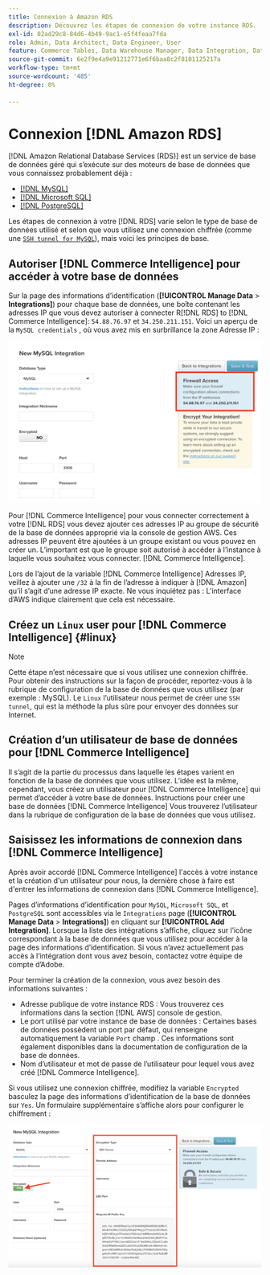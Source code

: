 ```yaml
---
title: Connexion à Amazon RDS
description: Découvrez les étapes de connexion de votre instance RDS.
exl-id: 02ad29c8-84d6-4b49-9ac1-e5f4feaa7fda
role: Admin, Data Architect, Data Engineer, User
feature: Commerce Tables, Data Warehouse Manager, Data Integration, Data Import/Export
source-git-commit: 6e2f9e4a9e91212771e6f6baa8c2f8101125217a
workflow-type: tm+mt
source-wordcount: '485'
ht-degree: 0%

---
```


# Connexion [!DNL Amazon RDS]

[!DNL Amazon Relational Database Services (RDS)] est un service de base de données géré qui s’exécute sur des moteurs de base de données que vous connaissez probablement déjà :

* [[!DNL MySQL]](../integrations/mysql-via-a-direct-connection.md)
* [[!DNL Microsoft SQL]](../integrations/microsoft-sql-server.md)
* [[!DNL PostgreSQL]](../integrations/postgresql.md)

Les étapes de connexion à votre [!DNL RDS] varie selon le type de base de données utilisé et selon que vous utilisez une connexion chiffrée (comme une [`SSH tunnel for MySQL`](../integrations/mysql-via-ssh-tunnel.md)), mais voici les principes de base.

## Autoriser [!DNL Commerce Intelligence] pour accéder à votre base de données

Sur la page des informations d’identification (**[!UICONTROL Manage Data** > **Integrations]**) pour chaque base de données, une boîte contenant les adresses IP que vous devez autoriser à connecter R[!DNL RDS] to [!DNL Commerce Intelligence]: `54.88.76.97` et `34.250.211.151`. Voici un aperçu de la `MySQL credentials` , où vous avez mis en surbrillance la zone Adresse IP :

![](../../../assets/RDS_IP.png)

Pour [!DNL Commerce Intelligence] pour vous connecter correctement à votre [!DNL RDS] vous devez ajouter ces adresses IP au groupe de sécurité de la base de données approprié via la console de gestion AWS. Ces adresses IP peuvent être ajoutées à un groupe existant ou vous pouvez en créer un. L’important est que le groupe soit autorisé à accéder à l’instance à laquelle vous souhaitez vous connecter. [!DNL Commerce Intelligence].

Lors de l’ajout de la variable [!DNL Commerce Intelligence] Adresses IP, veillez à ajouter une `/32` à la fin de l’adresse à indiquer à [!DNL Amazon] qu’il s’agit d’une adresse IP exacte. Ne vous inquiétez pas : L’interface d’AWS indique clairement que cela est nécessaire.

## Créez un `Linux` user pour [!DNL Commerce Intelligence] {#linux}

>[!NOTE]
>
>Cette étape n’est nécessaire que si vous utilisez une connexion chiffrée. Pour obtenir des instructions sur la façon de procéder, reportez-vous à la rubrique de configuration de la base de données que vous utilisez (par exemple : MySQL). Le `Linux` l’utilisateur nous permet de créer une `SSH tunnel`, qui est la méthode la plus sûre pour envoyer des données sur Internet.

## Création d’un utilisateur de base de données pour [!DNL Commerce Intelligence]

Il s’agit de la partie du processus dans laquelle les étapes varient en fonction de la base de données que vous utilisez. L’idée est la même, cependant, vous créez un utilisateur pour [!DNL Commerce Intelligence] qui permet d’accéder à votre base de données. Instructions pour créer une base de données [!DNL Commerce Intelligence] Vous trouverez l’utilisateur dans la rubrique de configuration de la base de données que vous utilisez.

## Saisissez les informations de connexion dans [!DNL Commerce Intelligence]

Après avoir accordé [!DNL Commerce Intelligence] l&#39;accès à votre instance et la création d&#39;un utilisateur pour nous, la dernière chose à faire est d&#39;entrer les informations de connexion dans [!DNL Commerce Intelligence].

Pages d’informations d’identification pour `MySQL`, `Microsoft SQL`, et `PostgreSQL` sont accessibles via le `Integrations` page (**[!UICONTROL Manage Data** > **Integrations]**) en cliquant sur **[!UICONTROL Add Integration]**. Lorsque la liste des intégrations s’affiche, cliquez sur l’icône correspondant à la base de données que vous utilisez pour accéder à la page des informations d’identification. Si vous n’avez actuellement pas accès à l’intégration dont vous avez besoin, contactez votre équipe de compte d’Adobe.

Pour terminer la création de la connexion, vous avez besoin des informations suivantes :

* Adresse publique de votre instance RDS : Vous trouverez ces informations dans la section [!DNL AWS] console de gestion.
* Le port utilisé par votre instance de base de données : Certaines bases de données possèdent un port par défaut, qui renseigne automatiquement la variable `Port` champ . Ces informations sont également disponibles dans la documentation de configuration de la base de données.
* Nom d’utilisateur et mot de passe de l’utilisateur pour lequel vous avez créé [!DNL Commerce Intelligence].

Si vous utilisez une connexion chiffrée, modifiez la variable `Encrypted` basculez la page des informations d’identification de la base de données sur `Yes`. Un formulaire supplémentaire s’affiche alors pour configurer le chiffrement :

![](../../../assets/sql-integration-encrypted-yes.png)


